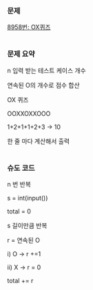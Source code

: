 ### 문제

[8958번: OX퀴즈](https://www.acmicpc.net/problem/8958)
</br></br>
### 문제 요약

n 입력 받는 테스트 케이스 개수

연속된 O의 개수로 점수 합산

OX 퀴즈

OOXXOXXOOO

1+2+1+1+2+3 → 10

한 줄 마다 계산해서 출력
</br>
</br>

### 슈도 코드

n 번 반복

s = int(input())

total = 0

s 길이만큼 반복

r = 연속된 O

i) O → r +=1

ii) X →   r = 0

total += r